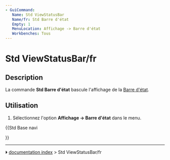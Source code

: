```yaml
---
- GuiCommand:
   Name: Std ViewStatusBar
   Name/fr: Std Barre d'état
   Empty: 1
   MenuLocation: Affichage -> Barre d'état
   Workbenches: Tous
---
```


# Std ViewStatusBar/fr

## Description

La commande **Std Barre d\'état** bascule l\'affichage de la [Barre d\'état](Status_bar/fr.md).

## Utilisation

1.  Sélectionnez l\'option **Affichage → Barre d'état** dans le menu.





{{Std Base navi

}}



---
⏵ [documentation index](../README.md) > Std ViewStatusBar/fr
